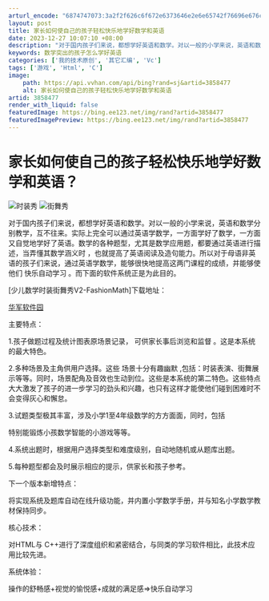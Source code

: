 ```yaml
---
arturl_encode: "6874747073:3a2f2f626c6f672e6373646e2e6e65742f76696e676c656d61:722f61727469636c652f64657461696c732f33383538343737"
layout: post
title: 家长如何使自己的孩子轻松快乐地学好数学和英语
date: 2023-12-27 10:07:10 +08:00
description: "对于国内孩子们来说，都想学好英语和数学。对以一般的小学来说，英语和数学分"
keywords: 数学突出的孩子怎么学好英语
categories: ['我的技术原创', '其它汇编', 'Vc']
tags: ['游戏', 'Html', 'C']
image:
    path: https://api.vvhan.com/api/bing?rand=sj&artid=3858477
    alt: 家长如何使自己的孩子轻松快乐地学好数学和英语
artid: 3858477
render_with_liquid: false
featuredImage: https://bing.ee123.net/img/rand?artid=3858477
featuredImagePreview: https://bing.ee123.net/img/rand?artid=3858477
---
```


# 家长如何使自己的孩子轻松快乐地学好数学和英语？

![时装秀](https://p-blog.csdn.net/images/p_blog_csdn_net/vinglemar/EntryImages/20090202/fashion1.gif)
![街舞秀](https://p-blog.csdn.net/images/p_blog_csdn_net/vinglemar/EntryImages/20090202/jiewu2.gif)

对于国内孩子们来说，都想学好英语和数学。对以一般的小学来说，英语和数学分别教学，互不往来。实际上完全可以通过英语学数学，一方面学好了数学，一方面又自觉地学好了英语。数学的各种题型，尤其是数学应用题，都要通过英语进行描述，当弄懂其数学涵义时 ，也就提高了英语阅读及造句能力。所以对于母语非英语的孩子们来说，通过英语学数学，能够很快地提高这两门课程的成绩，并能够使他们
快乐自动学习
。而下面的软件系统正是为此目的。
  
  
[少儿数学时装街舞秀V2-FashionMath]下载地址：

[华军软件园](http://www.newhua.com/soft/79564.htm)

主要特点：
  
1.孩子做题过程及统计图表原场景记录，
可供家长事后浏览和监督
。这是本系统的最大特色。
  
2.多种场景及主角供用户选择。这些
场景十分有趣幽默
,包括：时装表演、街舞展示等等。同时，场景配角及音效也生动到位。这些是本系统的第二特色。这些特点大大激发了孩子的进一步学习的劲头和兴趣，也只有这样才能使他们碰到困难时不会变得灰心和懈怠。
  
3.试题类型极其丰富，涉及小学1至4年级数学的方方面面，同时，包括
  
特别能锻炼小孩数学智能的小游戏等等。
  
4.系统出题时，根据用户选择类型和难度级别，自动地随机或从题库出题。
  
5.每种题型都会及时展示相应的提示，供家长和孩子参考。

下一个版本新增特点：
  
将实现系统及题库自动在线升级功能，并内置小学数学手册，并与知名小学数学教材保持同步。

核心技术：
  
对HTML与 C++进行了深度组织和紧密结合，与同类的学习软件相比，此技术应用比较先进。

系统体验：
  

操作的舒畅感+视觉的愉悦感+成就的满足感=>快乐自动学习